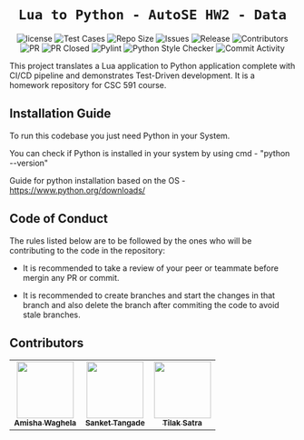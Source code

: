  <div align="center">

 
 # `Lua to Python - AutoSE HW2 - Data`

![license](https://img.shields.io/github/license/amisha-w/AutoSE-HW2-Data)
![Test Cases](https://img.shields.io/github/actions/workflow/status/amisha-w/AutoSE-HW2-Data/tests.yml?label=Test%20Cases)
![Repo Size](https://img.shields.io/github/repo-size/amisha-w/AutoSE-HW2-Data)
![Issues](https://img.shields.io/github/issues-closed-raw/amisha-w/AutoSE-HW2-Data?color=yellow)
![Release](https://img.shields.io/github/v/release/amisha-w/AutoSE-HW2-Data?color=green)
![Contributors](https://img.shields.io/github/contributors/amisha-w/AutoSE-HW2-Data?color=cyan)
![PR](https://img.shields.io/github/issues-pr/amisha-w/AutoSE-HW2-Data?color=red)
![PR Closed](https://img.shields.io/github/issues-pr-closed-raw/amisha-w/AutoSE-HW2-Data?color=red)
![Pylint](https://img.shields.io/github/actions/workflow/status/amisha-w/AutoSE-HW2-Data/pylint.yml?label=PyLint)
![Python Style Checker](https://img.shields.io/github/actions/workflow/status/amisha-w/AutoSE-HW2-Data/style_checker.yml?label=Python%20Style%20Checker)
![Commit Activity](https://img.shields.io/github/commit-activity/w/amisha-w/AutoSE-HW2-Data?color=blue)

</div>
This project translates a Lua application to Python application complete with CI/CD pipeline and demonstrates Test-Driven development. It is a homework repository for CSC 591 course. 

## Installation Guide

To run this codebase you just need Python in your System.

You can check if Python is installed in your system by using cmd - "python --version"

Guide for python installation based on the OS - https://www.python.org/downloads/

## Code of Conduct

The rules listed below are to be followed by the ones who will be contributing to the code in the repository:

- It is recommended to take a review of your peer or teammate before mergin any PR or commit.

- It is recommended to create branches and start the changes in that branch and also delete the branch after commiting the code to avoid stale branches.

## Contributors
  
<table>
  <tr>
  <td align="center"><a href="https://github.com/amisha-w"><img src="https://avatars.githubusercontent.com/amisha-w" width="100px;" alt=""/><br /><sub><b>Amisha Waghela</b></sub></a></td>
  <td align="center"><a href="https://github.com/sankettangade"><img src="https://avatars.githubusercontent.com/sankettangade" width="100px;" alt=""/><br /><sub><b>Sanket Tangade</b></sub></a></td>
  <td align="center"><a href="https://github.com/tilaksatra"><img src="https://avatars.githubusercontent.com/tilaksatra" width="100px;" alt=""/><br /><sub><b>Tilak Satra</b></sub></a></td>
  </tr>
</table>


